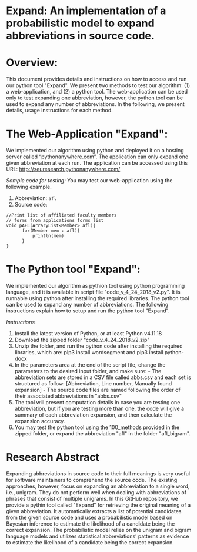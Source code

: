 # Expand: An implementation of a probabilistic model to expand abbreviations in source code. 

# Overview:
This document provides details and instructions on how to access and run our python tool "Expand". We present two methods to test our algorithm: (1) a web-application, and (2) a python tool. The web-application can be used only to test expanding one abbreviation, however, the python tool can be used to expand any number of abbreviations. In the following, we present details, usage instructions for each method.

# The Web-Application "Expand":
We implemented our algorithm using python and deployed it on a hosting server called “pythonanywhere.com”. The application can only expand one given abbreviation at each run. The application can be accessed using this URL: http://seuresearch.pythonanywhere.com/

*Sample code for testing:*
You may test our web-application using the following example.
1) Abbreviation: ``` afl ```
2) Source code:
```
//Print list of affiliated faculty members
// forms from applications forms list
void pAFL(ArraryList<Member> afl){
      for(Member mem : afl){
          println(mem)
      }
}
```

# The Python tool "Expand":
We implemented our algorithm as pythion tool using python programming language, and it is available in script file "code_v_4_24_2018_v2.py". It is runnable using python after installing the required libraries. The python tool can be used to expand any number of abbreviations. The following instructions explain how to setup and run the python tool "Expand".

*Instructions*
1) Install the latest version of Python, or at least Python v4.11.18
2) Download the zipped folder "code_v_4_24_2018_v2.zip"
3) Unzip the folder, and run the python code after installing the required libraries, which are: pip3 install wordsegment and pip3 install python-docx
4) In the parameters area at the end of the script file, change the parameters to the desired input folder, and make sure:
                    - The abbreviation sets are stored in a CSV file called abbs.csv
                        and each set is structured as follow: [Abbreviation, Line number, Manually found expansion]
                    - The source code files are named following the order of their associated 
                      abbreviations in "abbs.csv"
5) The tool will present computation details in case you are testing one abbreviation, but if you are testing more than one, the code will give a summary of each abbreviation expansion, and then calculate the expansion accuracy. 
6) You may test the python tool using the 100_methods provided in the zipped folder, or expand the abbreviation "afl" in the folder "afl_bigram".



# Research Abstract

Expanding abbreviations in source code to their full meanings is very useful for software maintainers to comprehend the source code. The existing approaches, however, focus on expanding an abbreviation to a single word, i.e., unigram. They do not perform well when dealing with abbreviations of phrases that consist of multiple unigrams. In this GitHub repository, we provide a pythin tool called "Expand" for retrieving the original meaning of a given abbreviation. It automatically extracts a list of potential candidates from the given source code and uses a probabilistic model based on Bayesian inference to estimate the likelihood of a candidate being the correct expansion. The probabilistic model relies on the unigram and bigram language models and utilizes statistical abbreviations’ patterns as evidence to estimate the likelihood of a candidate being the correct expansion.
